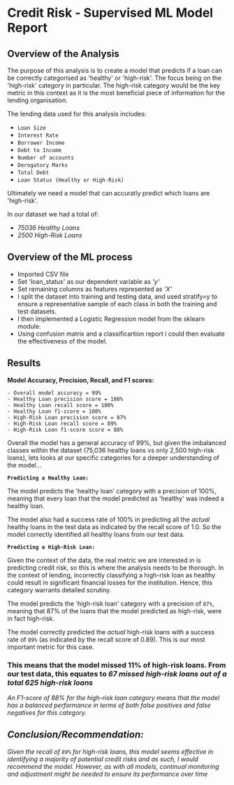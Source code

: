 # Credit Risk - Supervised ML Model Report 

## Overview of the Analysis

The purpose of this analysis is to create a model that predicts if a loan can be correctly categorised as 'healthy' or 'high-risk'. The focus being on the 'high-risk' category in particular. The high-risk category would be the key metric in this context as it is the most beneficial piece of information for the lending organisation. 

The lending data used for this analysis includes: 
- `Loan Size`
- `Interest Rate`
- `Borrower Income`
- `Debt to Income`
- `Number of accounts`
- `Derogatory Marks`
- `Total Debt`
- `Loan Status (Healthy or High-Risk)`

Ultimately we need a model that can accuratly predict which loans are 'high-risk'. 

In our dataset we had a total of:
- *75036 Healthy Loans*
- *2500 High-Risk Loans*

## Overview of the ML process
- Imported CSV file
- Set 'loan_status' as our dependent variable as *'y'*
- Set remaining columns as features represented as *'X'*
- I split the dataset into training and testing data, and used stratify=y to       ensure a representative sample of each class in both the training and test datasets.
- I then implemented a Logistic Regression model from the sklearn module. 
- Using confusion matrix and a classificartion report i could then evaluate the effectiveness of the model. 


## Results
**Model Accuracy, Precision, Recall, and F1 scores:**

    - Overall model accuracy = 99%
    - Healthy Loan precision score = 100%
    - Healthy Loan recall score = 100%
    - Healthy Loan f1-score = 100%
    - High-Risk Loan precision score = 87%
    - High-Risk Loan recall score = 89%
    - High-Risk Loan f1-score score = 88%


Overall the model has a general accuracy of 99%, but given the imbalanced classes within the dataset (75,036 healthy loans vs only 2,500 high-risk loans), lets looks at our specific categories for a deeper understanding of the model...


**`Predicting a Healthy Loan:`**

The model predicts the 'healthy loan' category with a precision of 100%, meaning that every loan that the model predicted as 'healthy' was indeed a healthy loan. 

The model also had a success rate of 100% in predicting all the *actual* healthy loans in the test data as indicated by the recall score of 1.0. So the model correctly identified all healthy loans from our test data. 


**`Predicting a High-Risk Loan:`**

Given the context of the data, the real metric we are interested in is predicting credit risk, so this is where the analysis needs to be thorough. In the context of lending, incorrectly classifying a high-risk loan as healthy could result in significant financial losses for the institution. Hence, this category warrants detailed scrutiny.

The model predicts the 'high-risk loan' category with a precision of `87%`, meaning that 87% of the loans that the model predicted as high-risk, were in fact high-risk. 

The model correctly predicted the *actual* high-risk loans with a success rate of `89%` (as indicated by the recall score of 0.89). This is our most important metric for this case. 

### This means that the model missed 11% of high-risk loans. From our test data, this equates to <em>67 missed high-risk loans out of a total 625 high-risk loans


An F1-score of 88% for the high-risk loan category means that the model has a balanced performance in terms of both false positives and false negatives for this category.

## Conclusion/Recommendation:

Given the recall of `89%` for high-risk loans, this model seems effective in identifying a majority of potential credit risks and as such, I would recommend the model.  However, as with all models, continual monitoring and adjustment might be needed to ensure its performance over time
